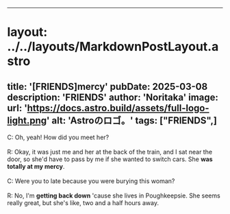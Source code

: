 
---
# layout: ../../layouts/MarkdownPostLayout.astro
title: '[FRIENDS]mercy'
pubDate: 2025-03-08
description: 'FRIENDS'
author: 'Noritaka'
image:
    url: 'https://docs.astro.build/assets/full-logo-light.png'
    alt: 'Astroのロゴ。'
tags: ["FRIENDS",]
---

C: Oh, yeah! How did you meet her?<br>
<br>
R: Okay, it was just me and her at the back of the train, and I sat near the door, so she'd have to pass by me if she wanted to switch cars. She **was totally at my mercy**.<br>
<br>
C: Were you to late because you were burying this woman?<br>
<br>
R: No, I'm **getting back down** 'cause she lives in Poughkeepsie. She seems really great, but she's like, two and a half hours away.
